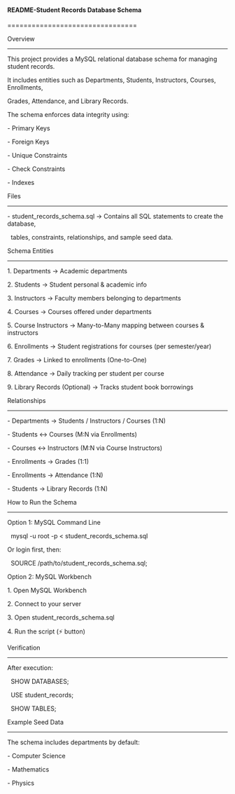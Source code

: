 #### README-Student Records Database Schema

================================



Overview

--------

This project provides a MySQL relational database schema for managing student records.

It includes entities such as Departments, Students, Instructors, Courses, Enrollments, 

Grades, Attendance, and Library Records.



The schema enforces data integrity using:

\- Primary Keys

\- Foreign Keys

\- Unique Constraints

\- Check Constraints

\- Indexes



Files

-----

\- student\_records\_schema.sql → Contains all SQL statements to create the database, 

&nbsp; tables, constraints, relationships, and sample seed data.



Schema Entities

---------------

1\. Departments → Academic departments

2\. Students → Student personal \& academic info

3\. Instructors → Faculty members belonging to departments

4\. Courses → Courses offered under departments

5\. Course Instructors → Many-to-Many mapping between courses \& instructors

6\. Enrollments → Student registrations for courses (per semester/year)

7\. Grades → Linked to enrollments (One-to-One)

8\. Attendance → Daily tracking per student per course

9\. Library Records (Optional) → Tracks student book borrowings



Relationships

-------------

\- Departments → Students / Instructors / Courses (1:N)

\- Students ↔ Courses (M:N via Enrollments)

\- Courses ↔ Instructors (M:N via Course Instructors)

\- Enrollments → Grades (1:1)

\- Enrollments → Attendance (1:N)

\- Students → Library Records (1:N)



How to Run the Schema

---------------------

Option 1: MySQL Command Line

&nbsp; mysql -u root -p < student\_records\_schema.sql



Or login first, then:

&nbsp; SOURCE /path/to/student\_records\_schema.sql;



Option 2: MySQL Workbench

1\. Open MySQL Workbench

2\. Connect to your server

3\. Open student\_records\_schema.sql

4\. Run the script (⚡ button)



Verification

------------

After execution:

&nbsp; SHOW DATABASES;

&nbsp; USE student\_records;

&nbsp; SHOW TABLES;



Example Seed Data

-----------------

The schema includes departments by default:

\- Computer Science

\- Mathematics

\- Physics

